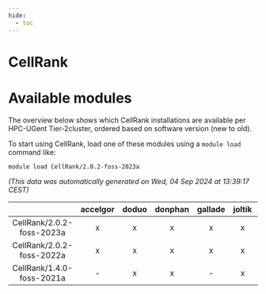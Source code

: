 ```yaml
---
hide:
  - toc
---
```


CellRank
========

# Available modules


The overview below shows which CellRank installations are available per HPC-UGent Tier-2cluster, ordered based on software version (new to old).

To start using CellRank, load one of these modules using a `module load` command like:

```shell
module load CellRank/2.0.2-foss-2023a
```

*(This data was automatically generated on Wed, 04 Sep 2024 at 13:39:17 CEST)*  

| |accelgor|doduo|donphan|gallade|joltik|shinx|skitty|
| :---: | :---: | :---: | :---: | :---: | :---: | :---: | :---: |
|CellRank/2.0.2-foss-2023a|x|x|x|x|x|x|x|
|CellRank/2.0.2-foss-2022a|x|x|x|x|x|-|x|
|CellRank/1.4.0-foss-2021a|-|x|x|-|x|-|x|
